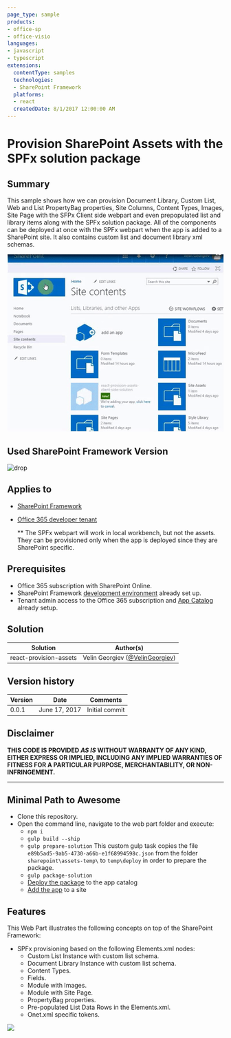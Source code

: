 ```yaml
---
page_type: sample
products:
- office-sp
- office-visio
languages:
- javascript
- typescript
extensions:
  contentType: samples
  technologies:
  - SharePoint Framework
  platforms:
  - react
  createdDate: 8/1/2017 12:00:00 AM
---
```

# Provision SharePoint Assets with the SPFx solution package #

## Summary

This sample shows how we can provision Document Library, Custom List, Web and List PropertyBag properties, Site Columns, Content Types, Images, Site Page with the SFPx Client side webpart and even prepopulated list and library items along with the SPFx solution package. All of the components can be deployed at once with the SPFx webpart when the app is added to a SharePoint site. It also contains custom list and document library xml schemas.

![The yammer search web part displayed in SharePoint online](./assets/spfx-provision-assets.gif)


## Used SharePoint Framework Version 
![drop](https://img.shields.io/badge/drop-GA-green.svg)

## Applies to

* [SharePoint Framework](https://docs.microsoft.com/sharepoint/dev/spfx/sharepoint-framework-overview)
* [Office 365 developer tenant](https://docs.microsoft.com/sharepoint/dev/spfx/set-up-your-developer-tenant)
 
  ** The SPFx webpart will work in local workbench, but not the assets. They can be provisioned only when the app is deployed since they are SharePoint specific.

## Prerequisites

- Office 365 subscription with SharePoint Online.
- SharePoint Framework [development environment](https://docs.microsoft.com/sharepoint/dev/spfx/set-up-your-development-environment) already set up.
- Tenant admin access to the Office 365 subscription and [App Catalog](https://support.office.com/en-ie/article/Use-the-App-Catalog-to-make-custom-business-apps-available-for-your-SharePoint-Online-environment-0b6ab336-8b83-423f-a06b-bcc52861cba0) already setup.

## Solution

Solution|Author(s)
--------|---------
react-provision-assets | Velin Georgiev ([@VelinGeorgiev](https://twitter.com/velingeorgiev))

## Version history

Version|Date|Comments
-------|----|--------
0.0.1|June 17, 2017 | Initial commit

## Disclaimer
**THIS CODE IS PROVIDED *AS IS* WITHOUT WARRANTY OF ANY KIND, EITHER EXPRESS OR IMPLIED, INCLUDING ANY IMPLIED WARRANTIES OF FITNESS FOR A PARTICULAR PURPOSE, MERCHANTABILITY, OR NON-INFRINGEMENT.**

---

## Minimal Path to Awesome

- Clone this repository.
- Open the command line, navigate to the web part folder and execute:
    - `npm i`
    - `gulp build --ship`
    - `gulp prepare-solution` This custom gulp task copies the file `e89b5ad5-9ab5-4730-a66b-e1f68994598c.json` from the folder `sharepoint\assets-temp\` to `temp\deploy` in order to prepare the package.
    - `gulp package-solution`
    - [Deploy the package](https://docs.microsoft.com/sharepoint/dev/spfx/enterprise-guidance#management-capabilities-of--sharepoint-framework-solutions) to the app catalog
    - [Add the app](https://support.office.com/en-ie/article/Add-an-app-to-a-site-ef9c0dbd-7fe1-4715-a1b0-fe3bc81317cb?ui=en-US&rs=en-IE&ad=IE) to a site

## Features

This Web Part illustrates the following concepts on top of the SharePoint Framework:

- SPFx provisioning based on the following Elements.xml nodes:
    - Custom List Instance with custom list schema.
    - Document Library Instance with custom list schema.
    - Content Types.
    - Fields.
    - Module with Images.
    - Module with Site Page.
    - PropertyBag properties.
    - Pre-populated List Data Rows in the Elements.xml.
    - Onet.xml specific tokens.

<img src="https://telemetry.sharepointpnp.com/sp-dev-fx-webparts/samples/react-provision-assets" />

